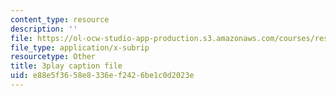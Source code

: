 ```yaml
---
content_type: resource
description: ''
file: https://ol-ocw-studio-app-production.s3.amazonaws.com/courses/res-6-012-introduction-to-probability-spring-2018/e88e5f3658e8336ef2426be1c0d2023e_rFUb1nvh3CQ.srt
file_type: application/x-subrip
resourcetype: Other
title: 3play caption file
uid: e88e5f36-58e8-336e-f242-6be1c0d2023e
---
```

